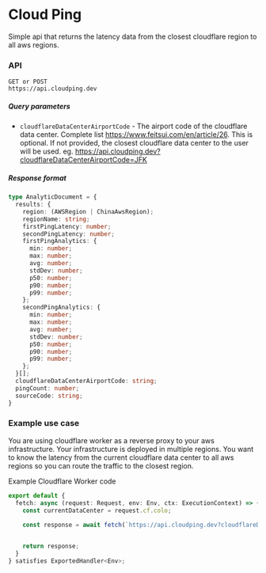 # Cloud Ping
Simple api that returns the latency data from the closest cloudflare region to all aws regions.

### API
```
GET or POST 
https://api.cloudping.dev
```

##### Query parameters
- `cloudflareDataCenterAirportCode` - The airport code of the cloudflare data center. Complete list https://www.feitsui.com/en/article/26. This is optional. If not provided, the closest cloudflare data center to the user will be used. eg. https://api.cloudping.dev?cloudflareDataCenterAirportCode=JFK

##### Response format
```ts
type AnalyticDocument = {
  results: {
    region: (AWSRegion | ChinaAwsRegion);
    regionName: string;
    firstPingLatency: number;
    secondPingLatency: number;
    firstPingAnalytics: {
      min: number;
      max: number;
      avg: number;
      stdDev: number;
      p50: number;
      p90: number;
      p99: number;
    };
    secondPingAnalytics: {
      min: number;
      max: number;
      avg: number;
      stdDev: number;
      p50: number;
      p90: number;
      p99: number;
    };
  }[];
  cloudflareDataCenterAirportCode: string;
  pingCount: number;
  sourceCode: string;
}
```

### Example use case
You are using cloudflare worker as a reverse proxy to your aws infrastructure. Your infrastructure is deployed in multiple regions. You want to know the latency from the current cloudflare data center to all aws regions so you can route the traffic to the closest region.

Example Cloudflare Worker code
```ts
export default {
  fetch: async (request: Request, env: Env, ctx: ExecutionContext) => {
    const currentDataCenter = request.cf.colo;
    
    const response = await fetch(`https://api.cloudping.dev?cloudflareDataCenterAirportCode=${cloudflareDataCenterAirportCode}`);


    return response;
  }
} satisfies ExportedHandler<Env>;